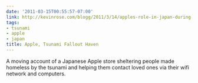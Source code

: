 ```yaml
---
date: '2011-03-15T00:55:57-07:00'
link: http://kevinrose.com/blogg/2011/3/14/apples-role-in-japan-during-the-tohoku-earthquake.html
tags:
- tsunami
- apple
- japan
title: Apple, Tsunami Fallout Haven
---
```


A moving account of a Japanese Apple store sheltering people made homeless by the tsunami and helping them contact loved ones via their wifi network and computers.

